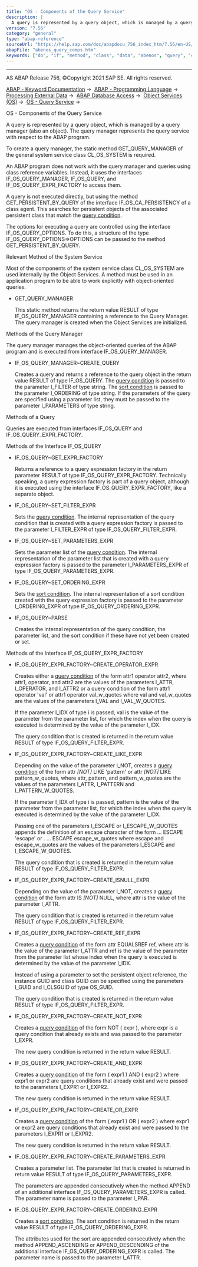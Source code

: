 ```yaml
---
title: "OS - Components of the Query Service"
description: |
  A query is represented by a query object, which is managed by a query manager (also an object). The query manager represents the query service with respect to the ABAP program. To create a query manager, the static method GET_QUERY_MANAGER of the general system service class CL_OS_SYSTEM is requ
version: "7.56"
category: "general"
type: "abap-reference"
sourceUrl: "https://help.sap.com/doc/abapdocu_756_index_htm/7.56/en-US/abenos_query_comps.htm"
abapFile: "abenos_query_comps.htm"
keywords: ["do", "if", "method", "class", "data", "abenos", "query", "comps"]
---
```


* * *

AS ABAP Release 756, ©Copyright 2021 SAP SE. All rights reserved.

[ABAP - Keyword Documentation](https://help.sap.com/doc/abapdocu_756_index_htm/7.56/en-US/abenabap.htm) →  [ABAP - Programming Language](https://help.sap.com/doc/abapdocu_756_index_htm/7.56/en-US/abenabap_reference.htm) →  [Processing External Data](https://help.sap.com/doc/abapdocu_756_index_htm/7.56/en-US/abenabap_language_external_data.htm) →  [ABAP Database Access](https://help.sap.com/doc/abapdocu_756_index_htm/7.56/en-US/abendb_access.htm) →  [Object Services (OS)](https://help.sap.com/doc/abapdocu_756_index_htm/7.56/en-US/abenabap_object_services.htm) →  [OS - Query Service](https://help.sap.com/doc/abapdocu_756_index_htm/7.56/en-US/abenabap_object_services_query.htm) → 

OS - Components of the Query Service

A query is represented by a query object, which is managed by a query manager (also an object). The query manager represents the query service with respect to the ABAP program.

To create a query manager, the static method GET\_QUERY\_MANAGER of the general system service class CL\_OS\_SYSTEM is required.

An ABAP program does not work with the query manager and queries using class reference variables. Instead, it uses the interfaces IF\_OS\_QUERY\_MANAGER, IF\_OS\_QUERY, and IF\_OS\_QUERY\_EXPR\_FACTORY to access them.

A query is not executed directly, but using the method GET\_PERSISTENT\_BY\_QUERY of the interface IF\_OS\_CA\_PERSISTENCY of a class agent. This searches for persistent objects of the associated persistent class that match the [query condition](https://help.sap.com/doc/abapdocu_756_index_htm/7.56/en-US/abenos_query_filter_cond.htm).

The options for executing a query are controlled using the interface IF\_OS\_QUERY\_OPTIONS. To do this, a structure of the type IF\_OS\_QUERY\_OPTIONS=>OPTIONS can be passed to the method GET\_PERSISTENT\_BY\_QUERY.

Relevant Method of the System Service

Most of the components of the system service class CL\_OS\_SYSTEM are used internally by the Object Services. A method must be used in an application program to be able to work explicitly with object-oriented queries.

-   GET\_QUERY\_MANAGER
    
    This static method returns the return value RESULT of type IF\_OS\_QUERY\_MANAGER containing a reference to the Query Manager. The query manager is created when the Object Services are initialized.
    

Methods of the Query Manager

The query manager manages the object-oriented queries of the ABAP program and is executed from interface IF\_OS\_QUERY\_MANAGER.

-   IF\_OS\_QUERY\_MANAGER~CREATE\_QUERY
    
    Creates a query and returns a reference to the query object in the return value RESULT of type IF\_OS\_QUERY. The [query condition](https://help.sap.com/doc/abapdocu_756_index_htm/7.56/en-US/abenos_query_filter_cond.htm) is passed to the parameter I\_FILTER of type string. The [sort condition](https://help.sap.com/doc/abapdocu_756_index_htm/7.56/en-US/abenos_query_sort_cond.htm) is passed to the parameter I\_ORDERING of type string. If the parameters of the query are specified using a parameter list, they must be passed to the parameter I\_PARAMETERS of type string.
    

Methods of a Query

Queries are executed from interfaces IF\_OS\_QUERY and IF\_OS\_QUERY\_EXPR\_FACTORY.

Methods of the Interface IF\_OS\_QUERY

-   IF\_OS\_QUERY~GET\_EXPR\_FACTORY
    
    Returns a reference to a query expression factory in the return parameter RESULT of type IF\_OS\_QUERY\_EXPR\_FACTORY. Technically speaking, a query expression factory is part of a query object, although it is executed using the interface IF\_OS\_QUERY\_EXPR\_FACTORY, like a separate object.
    
-   IF\_OS\_QUERY~SET\_FILTER\_EXPR
    
    Sets the [query condition](https://help.sap.com/doc/abapdocu_756_index_htm/7.56/en-US/abenos_query_filter_cond.htm). The internal representation of the query condition that is created with a query expression factory is passed to the parameter I\_FILTER\_EXPR of type IF\_OS\_QUERY\_FILTER\_EXPR.
    
-   IF\_OS\_QUERY~SET\_PARAMETERS\_EXPR
    
    Sets the parameter list of the [query condition](https://help.sap.com/doc/abapdocu_756_index_htm/7.56/en-US/abenos_query_filter_cond.htm). The internal representation of the parameter list that is created with a query expression factory is passed to the parameter I\_PARAMETERS\_EXPR of type IF\_OS\_QUERY\_PARAMETERS\_EXPR.
    
-   IF\_OS\_QUERY~SET\_ORDERING\_EXPR
    
    Sets the [sort condition](https://help.sap.com/doc/abapdocu_756_index_htm/7.56/en-US/abenos_query_sort_cond.htm). The internal representation of a sort condition created with the query expression factory is passed to the parameter I\_ORDERING\_EXPR of type IF\_OS\_QUERY\_ORDERING\_EXPR.
    
-   IF\_OS\_QUERY~PARSE
    
    Creates the internal representation of the query condition, the parameter list, and the sort condition if these have not yet been created or set.
    

Methods of the Interface IF\_OS\_QUERY\_EXPR\_FACTORY

-   IF\_OS\_QUERY\_EXPR\_FACTORY~CREATE\_OPERATOR\_EXPR
    
    Creates either a [query condition](https://help.sap.com/doc/abapdocu_756_index_htm/7.56/en-US/abenos_query_filter_cond.htm) of the form
    attr1 operator attr2,
    where attr1, operator, and attr2 are the values of the parameters I\_ATTR, I\_OPERATOR, and I\_ATTR2 or a query condition of the form
    attr1 operator 'val' or
    attr1 operator val\_w\_quotes
    where val and val\_w\_quotes are the values of the parameters I\_VAL and I\_VAL\_W\_QUOTES.
    
    If the parameter I\_IDX of type i is passed, val is the value of the parameter from the parameter list, for which the index when the query is executed is determined by the value of the parameter I\_IDX.
    
    The query condition that is created is returned in the return value RESULT of type IF\_OS\_QUERY\_FILTER\_EXPR.
    
-   IF\_OS\_QUERY\_EXPR\_FACTORY~CREATE\_LIKE\_EXPR
    
    Depending on the value of the parameter I\_NOT, creates a [query condition](https://help.sap.com/doc/abapdocu_756_index_htm/7.56/en-US/abenos_query_filter_cond.htm) of the form
    attr *\[*NOT*\]* LIKE 'pattern' or
    attr *\[*NOT*\]* LIKE pattern\_w\_quotes,
    where attr, pattern, and pattern\_w\_quotes are the values of the parameters I\_ATTR, I\_PATTERN and I\_PATTERN\_W\_QUOTES.
    
    If the parameter I\_IDX of type i is passed, pattern is the value of the parameter from the parameter list, for which the index when the query is executed is determined by the value of the parameter I\_IDX.
    
    Passing one of the parameters I\_ESCAPE or I\_ESCAPE\_W\_QUOTES appends the definition of an escape character of the form ... ESCAPE 'escape' or . ... ESCAPE escape\_w\_quotes where escape and escape\_w\_quotes are the values of the parameters I\_ESCAPE and I\_ESCAPE\_W\_QUOTES.
    
    The query condition that is created is returned in the return value RESULT of type IF\_OS\_QUERY\_FILTER\_EXPR.
    
-   IF\_OS\_QUERY\_EXPR\_FACTORY~CREATE\_ISNULL\_EXPR
    
    Depending on the value of the parameter I\_NOT, creates a [query condition](https://help.sap.com/doc/abapdocu_756_index_htm/7.56/en-US/abenos_query_filter_cond.htm) of the form
    attr IS *\[*NOT*\]* NULL,
    where attr is the value of the parameter I\_ATTR.
    
    The query condition that is created is returned in the return value RESULT of type IF\_OS\_QUERY\_FILTER\_EXPR.
    
-   IF\_OS\_QUERY\_EXPR\_FACTORY~CREATE\_REF\_EXPR
    
    Creates a [query condition](https://help.sap.com/doc/abapdocu_756_index_htm/7.56/en-US/abenos_query_filter_cond.htm) of the form
    attr EQUALSREF ref,
    where attr is the value of the parameter I\_ATTR and ref is the value of the parameter from the parameter list whose index when the query is executed is determined by the value of the parameter I\_IDX.
    
    Instead of using a parameter to set the persistent object reference, the instance GUID and class GUID can be specified using the parameters I\_GUID and I\_CLSGUID of type OS\_GUID.
    
    The query condition that is created is returned in the return value RESULT of type IF\_OS\_QUERY\_FILTER\_EXPR.
    
-   IF\_OS\_QUERY\_EXPR\_FACTORY~CREATE\_NOT\_EXPR
    
    Creates a [query condition](https://help.sap.com/doc/abapdocu_756_index_htm/7.56/en-US/abenos_query_filter_cond.htm) of the form
    NOT ( expr ),
    where expr is a query condition that already exists and was passed to the parameter I\_EXPR.
    
    The new query condition is returned in the return value RESULT.
    
-   IF\_OS\_QUERY\_EXPR\_FACTORY~CREATE\_AND\_EXPR
    
    Creates a [query condition](https://help.sap.com/doc/abapdocu_756_index_htm/7.56/en-US/abenos_query_filter_cond.htm) of the form
    ( expr1 ) AND ( expr2 )
    where expr1 or expr2 are query conditions that already exist and were passed to the parameters I\_EXPR1 or I\_EXPR2.
    
    The new query condition is returned in the return value RESULT.
    
-   IF\_OS\_QUERY\_EXPR\_FACTORY~CREATE\_OR\_EXPR
    
    Creates a [query condition](https://help.sap.com/doc/abapdocu_756_index_htm/7.56/en-US/abenos_query_filter_cond.htm) of the form
    ( expr1 ) OR ( expr2 )
    where expr1 or expr2 are query conditions that already exist and were passed to the parameters I\_EXPR1 or I\_EXPR2.
    
    The new query condition is returned in the return value RESULT.
    
-   IF\_OS\_QUERY\_EXPR\_FACTORY~CREATE\_PARAMETERS\_EXPR
    
    Creates a parameter list. The parameter list that is created is returned in return value RESULT of type IF\_OS\_QUERY\_PARAMETERS\_EXPR.
    
    The parameters are appended consecutively when the method APPEND of an additional interface IF\_OS\_QUERY\_PARAMETERS\_EXPR is called. The parameter name is passed to the parameter I\_PAR.
    
-   IF\_OS\_QUERY\_EXPR\_FACTORY~CREATE\_ORDERING\_EXPR
    
    Creates a [sort condition](https://help.sap.com/doc/abapdocu_756_index_htm/7.56/en-US/abenos_query_sort_cond.htm). The sort condition is returned in the return value RESULT of type IF\_OS\_QUERY\_ORDERING\_EXPR.
    
    The attributes used for the sort are appended consecutively when the method APPEND\_ASCENDING or APPEND\_DESCENDING of the additional interface IF\_OS\_QUERY\_ORDERING\_EXPR is called. The parameter name is passed to the parameter I\_ATTR.